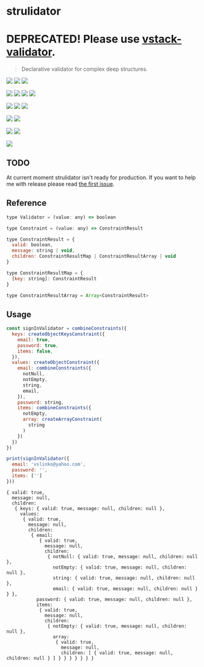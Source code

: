 # strulidator

# DEPRECATED! Please use [vstack-validator](https://github.com/vslinko/vstack-validator).

> Declarative validator for complex deep structures.

[![](https://img.shields.io/circleci/project/vslinko/strulidator.svg)](https://circleci.com/gh/vslinko/strulidator)
[![](https://img.shields.io/codecov/c/github/vslinko/strulidator.svg)](https://codecov.io/github/vslinko/strulidator)
[![](https://img.shields.io/github/issues/vslinko/strulidator.svg)](https://github.com/vslinko/strulidator/issues)

[![](https://img.shields.io/david/vslinko/strulidator.svg)](https://david-dm.org/vslinko/strulidator)
[![](https://img.shields.io/david/dev/vslinko/strulidator.svg)](https://david-dm.org/vslinko/strulidator#info=devDependencies)
[![](https://img.shields.io/david/peer/vslinko/strulidator.svg)](https://david-dm.org/vslinko/strulidator#info=peerDependencies)
[![](https://img.shields.io/david/optional/vslinko/strulidator.svg)](https://david-dm.org/vslinko/strulidator#info=optionalDependencies)

[![](https://img.shields.io/npm/dm/strulidator.svg)](https://www.npmjs.com/package/strulidator)
[![](https://img.shields.io/github/stars/vslinko/strulidator.svg)](https://github.com/vslinko/strulidator)
[![](https://img.shields.io/github/forks/vslinko/strulidator.svg)](https://github.com/vslinko/strulidator)

[![](https://img.shields.io/npm/v/strulidator.svg)](https://www.npmjs.com/package/strulidator)
[![](https://img.shields.io/npm/l/strulidator.svg)](https://github.com/vslinko/strulidator/blob/master/LICENSE)

[![](https://img.shields.io/gratipay/vslinko.svg)](https://gratipay.com/~vslinko/)
[![](https://img.shields.io/bountysource/team/vslinko/activity.svg)](https://www.bountysource.com/people/29603-vslinko)

[![](https://img.shields.io/badge/gitter_chat-strulidator-brightgreen.svg)](https://gitter.im/vslinko/strulidator)

## TODO

At current moment strulidator isn't ready for production.
If you want to help me with release please read [the first issue](https://github.com/vslinko/strulidator/issues/1).

## Reference

```js
type Validator = (value: any) => boolean

type Constraint = (value: any) => ConstraintResult

type ConstraintResult = {
  valid: boolean,
  message: string | void,
  children: ConstraintResultMap | ConstraintResultArray | void
}

type ConstraintResultMap = {
  [key: string]: ConstraintResult
}

type ConstraintResultArray = Array<ConstraintResult>
```

## Usage

```js
const signInValidator = combineConstraints({
  keys: createObjectKeysConstraint({
    email: true,
    password: true,
    items: false,
  }),
  values: createObjectConstraint({
    email: combineConstraints({
      notNull,
      notEmpty,
      string,
      email,
    }),
    password: string,
    items: combineConstraints({
      notEmpty,
      array: createArrayConstraint(
        string
      )
    })
  })
})

print(signInValidator({
  email: 'vslinko@yahoo.com',
  password: '',
  items: ['']
}))
```

```
{ valid: true,
  message: null,
  children:
   { keys: { valid: true, message: null, children: null },
     values:
      { valid: true,
        message: null,
        children:
         { email:
            { valid: true,
              message: null,
              children:
               { notNull: { valid: true, message: null, children: null },
                 notEmpty: { valid: true, message: null, children: null },
                 string: { valid: true, message: null, children: null },
                 email: { valid: true, message: null, children: null } } },
           password: { valid: true, message: null, children: null },
           items:
            { valid: true,
              message: null,
              children:
               { notEmpty: { valid: true, message: null, children: null },
                 array:
                  { valid: true,
                    message: null,
                    children: [ { valid: true, message: null, children: null } ] } } } } } } }
```
